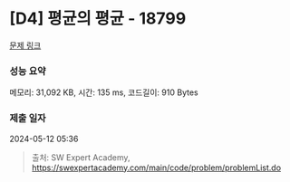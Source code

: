 # [D4] 평균의 평균 - 18799 

[문제 링크](https://swexpertacademy.com/main/code/problem/problemDetail.do?contestProbId=AYqmDqj6Uu8DFAQI) 

### 성능 요약

메모리: 31,092 KB, 시간: 135 ms, 코드길이: 910 Bytes

### 제출 일자

2024-05-12 05:36



> 출처: SW Expert Academy, https://swexpertacademy.com/main/code/problem/problemList.do